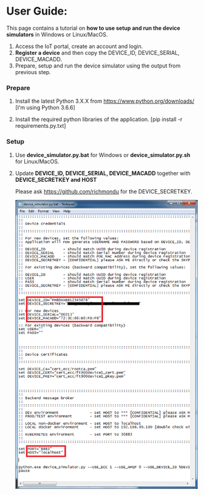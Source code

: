# User Guide:

This page contains a tutorial on <b>how to use setup and run the device simulators</b> in Windows or Linux/MacOS. 

1. Access the IoT portal, create an account and login.
2. <b>Register a device</b> and then copy the DEVICE_ID, DEVICE_SERIAL, DEVICE_MACADD.
3. Prepare, setup and run the device simulator using the output from previous step.


### Prepare

1. Install the latest Python 3.X.X from https://www.python.org/downloads/ [I'm using Python 3.6.6]

2. Install the required python libraries of the application. [pip install -r requirements.py.txt]


### Setup

1. Use <b>device_simulator.py.bat</b> for Windows or <b>device_simulator.py.sh</b> for Linux/MacOS.

2. Update <b>DEVICE_ID, DEVICE_SERIAL, DEVICE_MACADD</b> together with <b>DEVICE_SECRETKEY and HOST</b>

   Please ask https://github.com/richmondu for the DEVICE_SECRETKEY.

    <img src="../_images/device_simulator_py.png" width="600"/>



